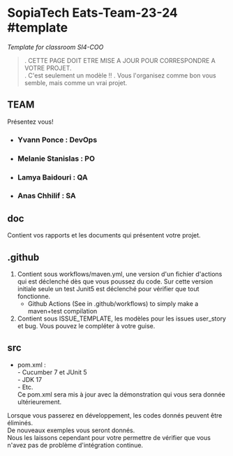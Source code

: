 # SopiaTech Eats-Team-23-24 #template
_Template for classroom SI4-COO_

>. CETTE PAGE DOIT ETRE MISE A JOUR POUR CORRESPONDRE A VOTRE PROJET.  
>. C'est seulement un modèle !!
>. Vous l'organisez comme bon vous semble, mais comme un vrai projet.


## TEAM

Présentez vous! 

- ### Yvann Ponce : DevOps
- ### Melanie Stanislas : PO
- ### Lamya Baidouri : QA
- ### Anas Chhilif : SA

## doc
Contient vos rapports et les documents qui présentent votre projet.


## .github
   1. Contient sous workflows/maven.yml, une version d'un fichier d'actions qui est déclenché dès que vous poussez du code. 
Sur cette version initiale seule un test Junit5 est déclenché pour vérifier que tout fonctionne.
       - Github Actions (See in .github/workflows) to simply make a maven+test compilation
  2. Contient sous ISSUE_TEMPLATE, les modèles pour les issues user_story et bug. Vous pouvez le compléter à votre guise.

## src
 - pom.xml :  
       - Cucumber 7 et JUnit 5  
       - JDK 17   
       - Etc.  
   Ce pom.xml sera mis à jour avec la démonstration qui vous sera donnée ultérieurement.

Lorsque vous passerez en développement, les codes donnés peuvent être éliminés.   
De nouveaux exemples vous seront donnés.   
Nous les laissons cependant pour votre permettre de vérifier que vous n'avez pas de problème d'intégration continue.


<!-- ## Ce que fait votre projet


### Principales User stories
Vous mettez en évidence les principales user stories de votre projet.
Chaque user story doit être décrite par 
   - son identifiant en tant que issue github (#), 
   - sa forme classique (As a… I want to… In order to…) (pour faciliter la lecture)
   - Le nom du fichier feature Cucumber et le nom des scénarios qui servent de tests d’acceptation pour la story.
   Les contenus détaillés sont dans l'issue elle-même. -->
   

   
